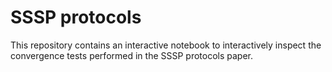 # SSSP protocols

This repository contains an interactive notebook to interactively inspect the convergence tests performed in the SSSP protocols paper.

